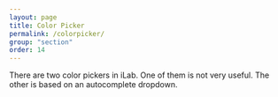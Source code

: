 ```yaml
---
layout: page
title: Color Picker
permalink: /colorpicker/
group: "section"
order: 14
---
```


There are two color pickers in iLab. One of them is not very useful. The other is based on an autocomplete dropdown.
